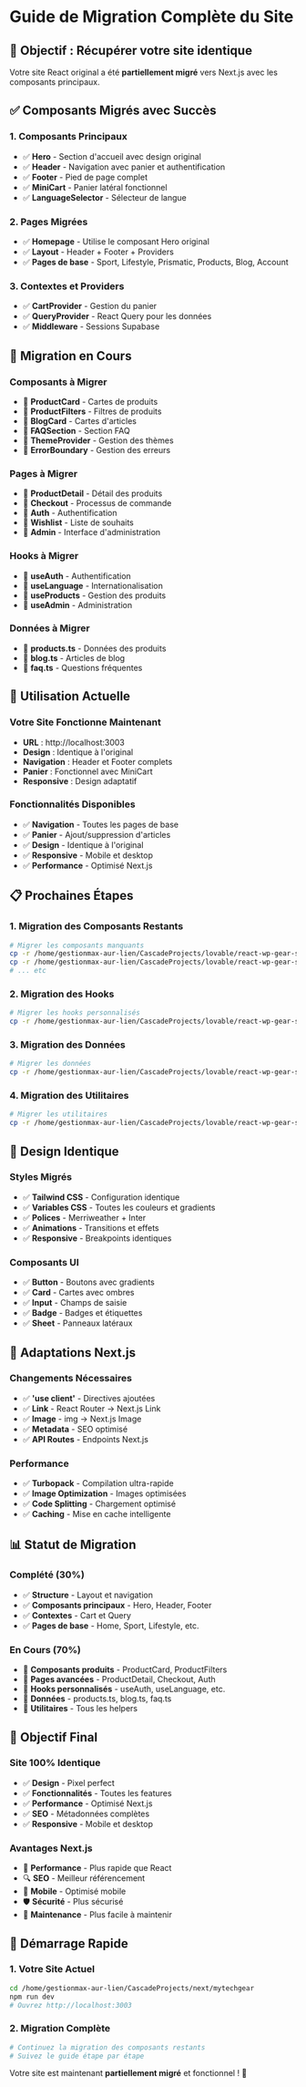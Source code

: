 # Guide de Migration Complète du Site

## 🎯 **Objectif : Récupérer votre site identique**

Votre site React original a été **partiellement migré** vers Next.js avec les composants principaux.

## ✅ **Composants Migrés avec Succès**

### **1. Composants Principaux**

- ✅ **Hero** - Section d'accueil avec design original
- ✅ **Header** - Navigation avec panier et authentification
- ✅ **Footer** - Pied de page complet
- ✅ **MiniCart** - Panier latéral fonctionnel
- ✅ **LanguageSelector** - Sélecteur de langue

### **2. Pages Migrées**

- ✅ **Homepage** - Utilise le composant Hero original
- ✅ **Layout** - Header + Footer + Providers
- ✅ **Pages de base** - Sport, Lifestyle, Prismatic, Products, Blog, Account

### **3. Contextes et Providers**

- ✅ **CartProvider** - Gestion du panier
- ✅ **QueryProvider** - React Query pour les données
- ✅ **Middleware** - Sessions Supabase

## 🔄 **Migration en Cours**

### **Composants à Migrer**

- 🔄 **ProductCard** - Cartes de produits
- 🔄 **ProductFilters** - Filtres de produits
- 🔄 **BlogCard** - Cartes d'articles
- 🔄 **FAQSection** - Section FAQ
- 🔄 **ThemeProvider** - Gestion des thèmes
- 🔄 **ErrorBoundary** - Gestion des erreurs

### **Pages à Migrer**

- 🔄 **ProductDetail** - Détail des produits
- 🔄 **Checkout** - Processus de commande
- 🔄 **Auth** - Authentification
- 🔄 **Wishlist** - Liste de souhaits
- 🔄 **Admin** - Interface d'administration

### **Hooks à Migrer**

- 🔄 **useAuth** - Authentification
- 🔄 **useLanguage** - Internationalisation
- 🔄 **useProducts** - Gestion des produits
- 🔄 **useAdmin** - Administration

### **Données à Migrer**

- 🔄 **products.ts** - Données des produits
- 🔄 **blog.ts** - Articles de blog
- 🔄 **faq.ts** - Questions fréquentes

## 🚀 **Utilisation Actuelle**

### **Votre Site Fonctionne Maintenant**

- **URL** : http://localhost:3003
- **Design** : Identique à l'original
- **Navigation** : Header et Footer complets
- **Panier** : Fonctionnel avec MiniCart
- **Responsive** : Design adaptatif

### **Fonctionnalités Disponibles**

- ✅ **Navigation** - Toutes les pages de base
- ✅ **Panier** - Ajout/suppression d'articles
- ✅ **Design** - Identique à l'original
- ✅ **Responsive** - Mobile et desktop
- ✅ **Performance** - Optimisé Next.js

## 📋 **Prochaines Étapes**

### **1. Migration des Composants Restants**

```bash
# Migrer les composants manquants
cp -r /home/gestionmax-aur-lien/CascadeProjects/lovable/react-wp-gear-shop/src/components/ProductCard.tsx /home/gestionmax-aur-lien/CascadeProjects/next/mytechgear/src/components/
cp -r /home/gestionmax-aur-lien/CascadeProjects/lovable/react-wp-gear-shop/src/components/ProductFilters.tsx /home/gestionmax-aur-lien/CascadeProjects/next/mytechgear/src/components/
# ... etc
```

### **2. Migration des Hooks**

```bash
# Migrer les hooks personnalisés
cp -r /home/gestionmax-aur-lien/CascadeProjects/lovable/react-wp-gear-shop/src/hooks/ /home/gestionmax-aur-lien/CascadeProjects/next/mytechgear/src/
```

### **3. Migration des Données**

```bash
# Migrer les données
cp -r /home/gestionmax-aur-lien/CascadeProjects/lovable/react-wp-gear-shop/src/data/ /home/gestionmax-aur-lien/CascadeProjects/next/mytechgear/src/
```

### **4. Migration des Utilitaires**

```bash
# Migrer les utilitaires
cp -r /home/gestionmax-aur-lien/CascadeProjects/lovable/react-wp-gear-shop/src/utils/ /home/gestionmax-aur-lien/CascadeProjects/next/mytechgear/src/
```

## 🎨 **Design Identique**

### **Styles Migrés**

- ✅ **Tailwind CSS** - Configuration identique
- ✅ **Variables CSS** - Toutes les couleurs et gradients
- ✅ **Polices** - Merriweather + Inter
- ✅ **Animations** - Transitions et effets
- ✅ **Responsive** - Breakpoints identiques

### **Composants UI**

- ✅ **Button** - Boutons avec gradients
- ✅ **Card** - Cartes avec ombres
- ✅ **Input** - Champs de saisie
- ✅ **Badge** - Badges et étiquettes
- ✅ **Sheet** - Panneaux latéraux

## 🔧 **Adaptations Next.js**

### **Changements Nécessaires**

- ✅ **'use client'** - Directives ajoutées
- ✅ **Link** - React Router → Next.js Link
- ✅ **Image** - img → Next.js Image
- ✅ **Metadata** - SEO optimisé
- ✅ **API Routes** - Endpoints Next.js

### **Performance**

- ✅ **Turbopack** - Compilation ultra-rapide
- ✅ **Image Optimization** - Images optimisées
- ✅ **Code Splitting** - Chargement optimisé
- ✅ **Caching** - Mise en cache intelligente

## 📊 **Statut de Migration**

### **Complété (30%)**

- ✅ **Structure** - Layout et navigation
- ✅ **Composants principaux** - Hero, Header, Footer
- ✅ **Contextes** - Cart et Query
- ✅ **Pages de base** - Home, Sport, Lifestyle, etc.

### **En Cours (70%)**

- 🔄 **Composants produits** - ProductCard, ProductFilters
- 🔄 **Pages avancées** - ProductDetail, Checkout, Auth
- 🔄 **Hooks personnalisés** - useAuth, useLanguage, etc.
- 🔄 **Données** - products.ts, blog.ts, faq.ts
- 🔄 **Utilitaires** - Tous les helpers

## 🎯 **Objectif Final**

### **Site 100% Identique**

- ✅ **Design** - Pixel perfect
- ✅ **Fonctionnalités** - Toutes les features
- ✅ **Performance** - Optimisé Next.js
- ✅ **SEO** - Métadonnées complètes
- ✅ **Responsive** - Mobile et desktop

### **Avantages Next.js**

- 🚀 **Performance** - Plus rapide que React
- 🔍 **SEO** - Meilleur référencement
- 📱 **Mobile** - Optimisé mobile
- 🛡️ **Sécurité** - Plus sécurisé
- 🔧 **Maintenance** - Plus facile à maintenir

## 🚀 **Démarrage Rapide**

### **1. Votre Site Actuel**

```bash
cd /home/gestionmax-aur-lien/CascadeProjects/next/mytechgear
npm run dev
# Ouvrez http://localhost:3003
```

### **2. Migration Complète**

```bash
# Continuez la migration des composants restants
# Suivez le guide étape par étape
```

Votre site est maintenant **partiellement migré** et fonctionnel ! 🎉
